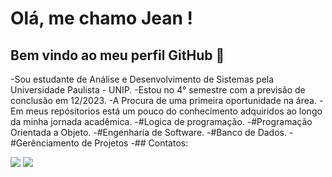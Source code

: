 
# Olá, me chamo Jean ! 
## Bem vindo ao meu perfil GitHub 👋

-Sou estudante de Análise e Desenvolvimento de Sistemas pela Universidade Paulista - UNIP.
-Estou no 4° semestre com a previsão de conclusão em 12/2023.
-A Procura de uma primeira oportunidade na área.
-Em meus repósitorios está um pouco do conhecimento adquiridos ao longo da minha jornada acadêmica.
-#Logica de programação.
-#Programação Orientada a Objeto.
-#Engenharia de Software.
-#Banco de Dados.
-#Gerênciamento de Projetos
-## Contatos:

<div>

<a href = "mailto:jean.adrianomartin@gmail.com"><img loading="lazy" src="https://img.shields.io/badge/Gmail-D14836?style=for-the-badge&logo=gmail&logoColor=white" target="_blank"></a>
<a href="https://www.linkedin.com/in/jean-martin-2097ba1ab/" target="_blank"><img loading="lazy" src="https://img.shields.io/badge/-LinkedIn-%230077B5?style=for-the-badge&logo=linkedin&logoColor=white" target="_blank"></a>   
</div>





